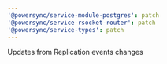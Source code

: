 ```yaml
---
'@powersync/service-module-postgres': patch
'@powersync/service-rsocket-router': patch
'@powersync/service-types': patch
---
```


Updates from Replication events changes
